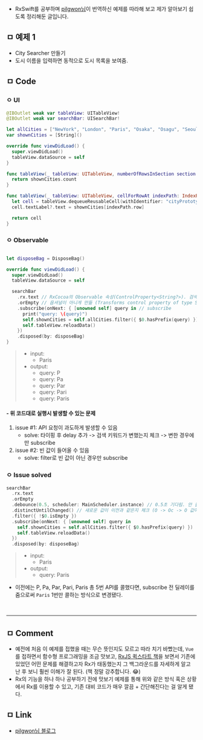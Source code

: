 - RxSwift를 공부하며 [pilgwon님](https://pilgwon.github.io/blog/2017/09/26/RxSwift-By-Examples-1-The-Basics.html)이 번역하신 예제를 따라해 보고 제가 알아보기 쉽도록 정리해둔 글입니다.

## ㅁ 예제 1
- City Searcher 만들기
- 도시 이름을 입력하면 동적으로 도시 목록을 보여줌.

## ㅁ Code

### ㅇ UI
``` swift
@IBOutlet weak var tableView: UITableView!
@IBOutlet weak var searchBar: UISearchBar!

let allCities = ["NewYork", "London", "Paris", "Osaka", "Osagu", "Seoul"]
var shownCities = [String]()

override func viewDidLoad() {
  super.viewDidLoad()
  tableView.dataSource = self
}

func tableView(_ tableView: UITableView, numberOfRowsInSection section: Int) -> Int {
  return shownCities.count
}

func tableView(_ tableView: UITableView, cellForRowAt indexPath: IndexPath) -> UITableViewCell {
  let cell = tableView.dequeueReusableCell(withIdentifier: "cityPrototypeCell", for: indexPath)
  cell.textLabel?.text = shownCities[indexPath.row]

  return cell
}
```

### ㅇ Observable
``` swift

let disposeBag = DisposeBag()

override func viewDidLoad() {
  super.viewDidLoad()
  tableView.dataSource = self

  searchBar
    .rx.text // RxCocoa의 Observable 속성(ControlProperty<String?>). 검색 바의 텍스트가 변경될 때 신호 발생
    .orEmpty // 옵셔널이 아니게 만듦 (Transforms control property of type String? into control property of type String.)
    .subscribe(onNext: { [unowned self] query in // subscribe
      print("query: \(query)")
      self.shownCities = self.allCities.filter({ $0.hasPrefix(query) })
      self.tableView.reloadData()
    })
    .disposed(by: disposeBag)
}
```

> - input: 
>   - Paris
> - output: 
>     - query: P
>     - query: Pa
>     - query: Par
>     - query: Pari
>     - query: Paris


#### - 위 코드대로 실행시 발생할 수 있는 문제

1. issue #1: API 요청이 과도하게 발생할 수 있음
   - solve: 타이핑 후 delay 추가 -> 검색 키워드가 변했는지 체크 -> 변한 경우에만 subscribe
2. issue #2: 빈 값이 들어올 수 있음
   - solve: filter로 빈 값이 아닌 경우만 subscribe

### ㅇ Issue solved
``` swift
searchBar
  .rx.text
  .orEmpty
  .debounce(0.5, scheduler: MainScheduler.instance) // 0.5초 기다림. 안 줄 경우, 모든 입력을 받음. (API의 과도한 호출을 방지)
  .distinctUntilChanged() // 새로운 값이 이전과 같은지 체크 (O -> Oc -> O 값이 이전과 같으므로 다음으로 안넘어감)
  .filter({ !$0.isEmpty })
  .subscribe(onNext: { [unowned self] query in
    self.shownCities = self.allCities.filter({ $0.hasPrefix(query) })
    self.tableView.reloadData()
  })
  .disposed(by: disposeBag)
```

> - input: 
>   - Paris
> - output: 
>     - query: Paris

- 이전에는 P, Pa, Par, Pari, Paris 총 5번 API를 콜했다면, subscribe 전 딜레이를 줌으로써 `Paris` 1번만 콜하는 방식으로 변경됐다.

<br>

-------

## ㅁ Comment
- 예전에 처음 이 예제를 접했을 때는 무슨 뜻인지도 모르고 따라 치기 바빴는데, `Vue`를 접하면서 함수형 프로그래밍을 조금 맛보고, [RxJS 퀵스타트 책](http://book.interpark.com/product/BookDisplay.do?_method=detail&sc.saNo=001&sc.prdNo=289053468&gclid=Cj0KCQiAzKnjBRDPARIsAKxfTRA5FQvCMyvODJdQhYinBlZlnb2UszjFKkB-CMKbRz2ZXNekxDgElv4aAhSYEALw_wcB&product2017=true)을 보면서 기존에 있었던 어떤 문제를 해결하고자 Rx가 태동했는지 그 백그라운드를 자세하게 알고 난 후 보니 훨씬 이해가 잘 된다. (책 정말 강추합니다. 😂)
- Rx의 기능을 하나 하나 공부하기 전에 맛보기 예제를 통해 위와 같은 방식 혹은 상황에서 Rx를 이용할 수 있고, 기존 대비 코드가 매우 깔끔 + 간단해진다는 걸 알게 됐다. 

## ㅁ Link
- [pilgwon님 블로그](https://pilgwon.github.io/blog/2017/09/26/RxSwift-By-Examples-1-The-Basics.html)
